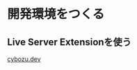 # 開発環境をつくる

## Live Server Extensionを使う

[cybozu.dev](https://cybozu.dev/ja/kintone/tips/development/customize/development-know-how/use-visual-studio-code-live-server-extension/)